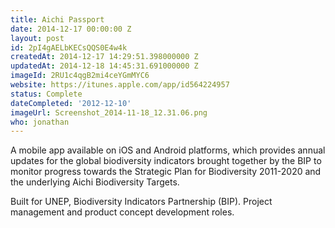 ```yaml
---
title: Aichi Passport
date: 2014-12-17 00:00:00 Z
layout: post
id: 2pI4gAELbKECsQQS0E4w4k
createdAt: 2014-12-17 14:29:51.398000000 Z
updatedAt: 2014-12-18 14:45:31.691000000 Z
imageId: 2RU1c4qgB2mi4ceYGmMYC6
website: https://itunes.apple.com/app/id564224957
status: Complete
dateCompleted: '2012-12-10'
imageUrl: Screenshot_2014-11-18_12.31.06.png
who: jonathan
---
```


A mobile app available on iOS and Android platforms, which provides annual updates for the global biodiversity indicators brought together by the BIP to monitor progress towards the Strategic Plan for Biodiversity 2011-2020 and the underlying Aichi Biodiversity Targets.

Built for UNEP, Biodiversity Indicators Partnership (BIP). Project management and product concept development roles.
